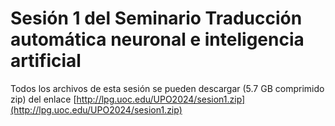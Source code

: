 # Sesión 1 del Seminario Traducción automática neuronal e inteligencia artificial

Todos los archivos de esta sesión se pueden descargar (5.7 GB comprimido zip) del enlace [http://lpg.uoc.edu/UPO2024/sesion1.zip](http://lpg.uoc.edu/UPO2024/sesion1.zip)
